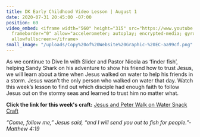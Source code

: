 ```yaml
---
title: DK Early Childhood Video Lesson | August 1
date: 2020-07-31 20:45:00 -07:00
position: 69
video_embed: <iframe width="560" height="315" src="https://www.youtube.com/embed/OtruypGx1Vg"
  frameborder="0" allow="accelerometer; autoplay; encrypted-media; gyroscope; picture-in-picture"
  allowfullscreen></iframe>
small_image: "/uploads/Copy%20of%20Website%20Graphic-%20EC-aa99cf.png"
---
```


As we continue to Dive In with Slider and Pastor Nicola as ‘finder fish’, helping Sandy Shark on his adventure to show his friend how to trust Jesus, we will learn about a time when Jesus walked on water to help his friends in a storm. Jesus wasn’t the only person who walked on water that day. Watch this week’s lesson to find out which disciple had enough faith to follow Jesus out on the stormy seas and learned to trust him no matter what.

**Click the link for this week's craft:**
[Jesus and Peter Walk on Water Snack Craft](https://drive.google.com/file/d/1NtRp4Pz6HYn5_I6O97dmEMddNLXIcnhG/view?usp=sharing)

*“Come, follow me,” Jesus said, “and I will send you out to fish for people.”- Matthew 4:19*